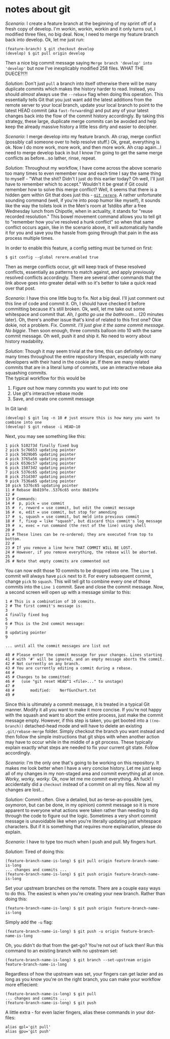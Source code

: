 # notes about git

*Scenario*: I create a feature branch at the beginning of my sprint off of a fresh copy of develop.  I'm workin, workin, workin and it only turns out, I modified three files, no big deal.  Now, I need to merge my feature branch back into develop.  Ok, let me just run:

    (feature-branch) $ git checkout develop
    (develop) $ git pull origin develop 

Then a nice big commit message saying `Merge branch 'develop' into 'develop'` but now I've inexplicably modified 258 files.  WHAT THE DUECE?!?!

*Solution*: Don't just `pull` a branch into itself otherwise there will be many duplicate commits which makes the history harder to read.  Instead, you should _almost_ always use the `--rebase` flag when doing this operation.  This essentially tells Git that you just want add the latest additions from the remote server to your local branch, update your local branch to point to the latest HEAD commit (aka `fast-forward`ing) and put any of your latest changes back into the flow of the commit history accordingly.  By taking this strategy, these large, duplicate merge commits can be avoided and help keep the already massive history a little less dirty and easier to decipher.

*Scenario*: I merge develop into my feature branch.  Ah crap, merge conflict (possibly call someone over to help resolve stuff.)  Ok, great, everything is ok.  Now I do more work, more work, and then more work.  Ah crap again...I need to merge develop back in but I know I'm going to get the same merge conflicts as before...so lather, rinse, repeat.

*Solution*: Throughout my workflow, I have come across the above scenario too many times to even remember now and each time I say the same thing to myself - "What the shit?  Didn't I just do this earlier today?  Oh well, I'll just have to remember which to accept."  Wouldn't it be great if Git could remember how to solve this merge conflict?  Well, it seems that there is a hidden gem within Git that does just this - [`git rerere`](http://git-scm.com/2010/03/08/rerere.html).  A rather unfortunate sounding command (well, if you're into poop humor like myself), it sounds like the way the toilets look in the Men's room at 1stdibs after a free Wednesday lunch from Chipotle, when in actuality, it stands for "reuse recorded resolution."  This bowel movement command allows you to tell git to "remember how you've resolved a hunk conflict" so when that same conflict occurs again, like in the scenario above, it will automatically handle it for you and save you the hassle from going through that pain in the ass process multiple times.  

In order to enable this feature, a config setting must be turned on first:

    $ git config --global rerere.enabled true

Then as merge conflicts occur, git will keep track of these resolved conflicts, essentially as patterns to match against, and apply previously resolved conflicts accordingly.  There are several other commands that the link above goes into greater detail with so it's better to take a quick read over that post.

*Scenario*: I have this one little bug to fix.  Not a big deal.  I'll just comment out this line of code and commit it.  Oh, I should have checked it before committing because it's still broken.  Ok, well, let me take out some whitespace and commit that.  _Ah, I gotta go use the bathroom..._ (20 minutes later).  Oh, there's another issue that's kind of related to this first one?  Okie dokie, not a problem.  Fix.  Commit. _I'll just give it the same commit message. No biggie_.  Then soon enough, three commits balloon into 10 with the same commit message.  Oh well, push it and ship it.  No need to worry about history readability.

*Solution*: Though it may seem trivial at the time, this can definitely occur many times throughout the entire repository lifespan, especially with many developers with their hand in the cookie jar.  If there are many related commits that are in a literal lump of commits, use an interactive rebase aka squashing commits.  
The typical workflow for this would be 

1. Figure out how many commits you want to put into one
2. Use git's interactive rebase mode
3. Save, and create one commit message

In Git land:

    (develop) $ git log -n 10 # just ensure this is how many you want to combine into one
    (develop) $ git rebase -i HEAD~10

Next, you may see something like this:

    1 pick 510273d finally fixed bug
    2 pick 5c76653 updating pointer
    3 pick 5029b05 updating pointer
    4 pick 3765a56 updating pointer
    5 pick 6536c57 updating pointer
    6 pick 15073d2 updating pointer
    7 pick 5376c65 updating pointer
    8 pick 251d307 updating pointer
    9 pick 7536a65 updating pointer
    10 pick 5376c65 updating pointer
    11 # Rebase 8b819fe..5376c65 onto 8b819fe
    12 #
    13 # Commands:
    14 #  p, pick = use commit
    15 #  r, reword = use commit, but edit the commit message
    16 #  e, edit = use commit, but stop for amending
    17 #  s, squash = use commit, but meld into previous commit
    18 #  f, fixup = like "squash", but discard this commit's log message
    19 #  x, exec = run command (the rest of the line) using shell
    20 #
    21 # These lines can be re-ordered; they are executed from top to bottom.
    22 #
    23 # If you remove a line here THAT COMMIT WILL BE LOST.
    24 # However, if you remove everything, the rebase will be aborted.
    25 #
    26 # Note that empty commits are commented out

You can now edit those 10 commits to be dropped into one. The `Line 1` commit will always have `pick` next to it.  For every subsequent commit, change `pick` to `squash`.  This will tell git to combine every one of those commits into the `Line 1` commit.  Save and close the commit message.  Now, a second screen will open up with a message similar to this:

    1 # This is a combination of 10 commits.
    2 # The first commit's message is:
    3 
    4 finally fixed bug
    5 
    6 # This is the 2nd commit message:
    7
    8 updating pointer
    9 

    ... until all the commit messages are list out

    40 # Please enter the commit message for your changes. Lines starting
    41 # with '#' will be ignored, and an empty message aborts the commit.
    42 # Not currently on any branch.
    43 # You are currently editing a commit during a rebase.
    44 #
    45 # Changes to be committed:
    46 #   (use "git reset HEAD^1 <file>..." to unstage)
    47 #
    48 #       modified:    NerfGunChart.txt
    49 #

Since this is ultimately a commit message, it is treated in a typical Git manner.  Modify it all you want to make it more concise.  If you're not happy with the squash and want to abort the entire process, just make the commit message empty.  However, if this step is taken, you get booted into a `((no-branch))` detached-head mode and will have to delete an existing `.git/rebase-merge` folder.  Simply checkout the branch you want instead and then follow the simple instructions that git ships with when another action may have to occur while in the middle of a git process.  These typically explain exactly what steps are needed to fix your current git state.  Follow accordingly.  

*Scenario*: I'm the only one that's going to be working on this repository.  It makes me look better when I have a very concise history.  Let me just keep all of my changes in my non-staged area and commit everything all at once.  _Worky, worky, worky._ Ok, now let me me commit everything.  Ah fuck!  I accidentally did a `checkout` instead of a commit on all my files.  Now all my changes are lost...

*Solution*: Commit often.  Give a detailed, but as-terse-as-possible (yes, oxymoron, but can be done, in my opinion) commit message so it is more apparent to everyone what actions were taken rather than needing to dig through the code to figure out the logic.  Sometimes a very short commit message is unavoidable like when you're literally updating just whitespace characters.  But if it is something that requires more explaination, please do explain.  

*Scenario*: I have to type too much when I push and pull.  My fingers hurt.  

*Solution*: Tired of doing this:

    (feature-branch-name-is-long) $ git pull origin feature-branch-name-is-long
    ... changes and commits ...
    (feature-branch-name-is-long) $ git push origin feature-branch-name-is-long

Set your upstream branches on the remote.  There are a couple easy ways to do this.  The easiest is when you're creating your new branch.  Rather than doing this:

    (feature-branch-name-is-long) $ git push origin feature-branch-name-is-long

Simply add the `-u` flag:

    (feature-branch-name-is-long) $ git push -u origin feature-branch-name-is-long

Oh, you didn't do that from the get-go?  You're not out of luck then!  Run this command to an existing branch with no upstream set:

    (feature-branch-name-is-long) $ git branch --set-upstream origin feature-branch-name-is-long

Regardless of how the upstream was set, your fingers can get lazier and as long as you know you're on the right branch, you can make your workflow more effiecient:

    (feature-branch-name-is-long) $ git pull
    ... changes and commits ...
    (feature-branch-name-is-long) $ git push

A little extra - for even lazier fingers, alias these commands in your dot-files:

    alias gpl='git pull'
    alias gpu='git push'











